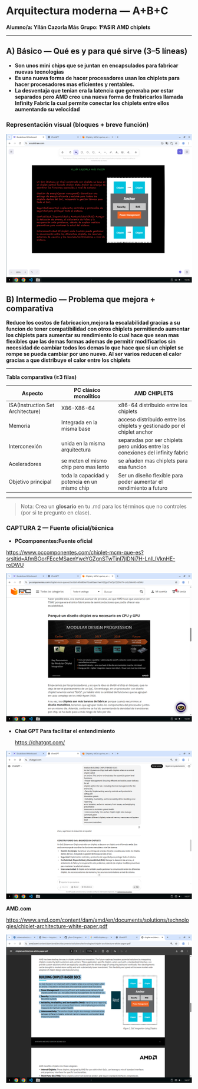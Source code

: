 # Arquitectura moderna — A+B+C 

**Alumno/a: Yllán Cazorla Más**
**Grupo: 1ºASIR**
**AMD chiplets**

---

## A) Básico — Qué es y para qué sirve (3–5 líneas)

- **Son unos mini chips que se juntan en encapsulados para fabricar nuevas tecnologias**
- **Es una nueva forma de hacer procesadores usan los chiplets para hacer procesadores mas eficientes y rentables.**
- **La desventaja que tenian era la latencia que generaba por estar separados pero AMD creo una nueva forma de frabricarlos llamada Infinity Fabric la cual permite conectar los chiplets entre ellos aumentando su velocidad**

### Representación visual (bloques + breve función)

<!-- Sube aquí tu captura anotada desde Excalidraw -->

![](img/20251014_163632_image.png)

## B) Intermedio — Problema que mejora + comparativa

**Reduce los costos de fabricacion,mejora la escalabilidad gracias a su funcion de tener compatibilidad con otros chiplets permitiendo aumentar los chiplets para aumentar su rendimiento lo cual hace que sean mas flexibles que las demas formas ademas de permitir modificarlos sin necesidad de cambiar todos los demas lo que hace que si un chiplet se rompe se pueda cambiar por uno nuevo. Al ser varios reducen el calor gracias a que distribuye el calor entre los chiplets**

---

**Tabla comparativa (≥3 filas)**


| Aspecto                           | PC clásico monolítico                       | AMD CHIPLETS                                                                    |
| ----------------------------------- | ----------------------------------------------- | --------------------------------------------------------------------------------- |
| ISA(Instruction Set Architecture) | X86-X86-64                                    | x86-64 distribuido entre los chiplets                                           |
| Memoria                           | Integrada en la misma base                    | acceso distribuido entre los chiplets y gestionado por el chiplet anchor        |
| Interconexión                    | unida en la misma arquitectura                | separadas por ser chiplets pero unidos entre las conexiones del infinity fabric |
| Aceleradores                      | se meten el mismo chip pero mas lento         | se añaden mas chiplets para esa funcion                                        |
| Objetivo principal                | toda la capacidad y potencia en un mismo chip | Ser un diseño flexible para poder aumentar el rendimiento a futuro             |

---

> Nota: Crea un **glosario** en tu .md para los términos que no controles (por si te pregunto en clase).

### CAPTURA 2 — Fuente oficial/técnica

* **PCcomponentes:Fuente oficial**

https://www.pccomponentes.com/chiplet-mcm-que-es?srsltid=AfmBOorFEceMSaenYweYGZgnSTwTjnI7jIDNi7H-LnILIVknHE-roDWU


![](assets/20251014_163921_image.png)


* **Chat GPT Para facilitar el entendimiento**

  https://chatgpt.com/

![](img/20251014_163725_image.png)

**AMD.com**

https://www.amd.com/content/dam/amd/en/documents/solutions/technologies/chiplet-architecture-white-paper.pdf


![](img/20251014_163826_image.png)

